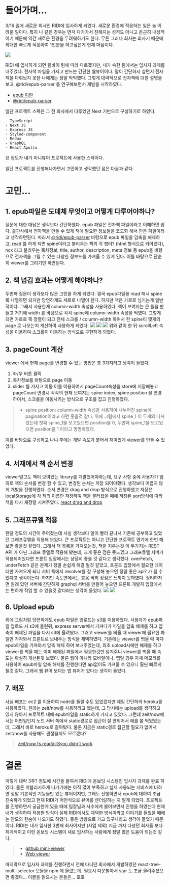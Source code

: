 # 들어가며...
3/16 일에 새로운 회사인 RIDI에 입사하게 되었다.
새로운 환경에 적응하는 일은 늘 어려운 일이다. 특히 나 같은 경우는 먼저 다가가서 친해지는 성격도 아니고 은근히 내성적이기 때문에 약간 새로운 환경을 두려워하기도 한다.
무튼 그러나 회사는 회사기 때문에 최대한 빠르게 적응하여 1인분을 하고싶은게 현재 마음이다.

![](https://images.velog.io/images/eomttt/post/0570a6eb-31f2-4c63-a951-b8fe3662737b/ridi_logo.png)

RIDI 에 입사하게 되면 팀바이 팀에 따라 다르겠지만, 내가 속한 팀에서는 입사자 과제를 내주었다. 전자책 파일을 가지고 만드는 간단한 웹뷰어이다.
말이 간단하지 살면서 전자책을 다뤄보지 못한 나에게는 정말 막막했다.
그렇게 대략적으로 전자책에 대한 설명을 보고, @ridi/epub-parser 를 연구해보면서 개발을 시작하였다.

- [epub 이란](http://www.tta.or.kr/data/androReport/ttaJnal/136-6.pdf)
- [@ridi/epub-parser](https://github.com/ridi/content-parser/tree/master/packages/epub-parser)

일단 프로젝트 스펙은 그 전 회사에서 다루었던 Next 기반으로 구성하기로 하였다.
```
- TypeScript
- Next JS
- Express JS
- Styled-component
- Redux
- GraphQL
- React Apollo
```
요 정도가 내가 미니뷰어 프로젝트에 사용한 스펙이다.

일단 프로젝트를 진행해나가면서 고민하고 생각했던 점은 다음과 같다.

# 고민...

## **1. epub파일은 도데체 무엇이고 어떻게 다루어야하나?**
질문에 대한 대답은 생각보다 간단하였다. epub 파일은 전자책 파일이라고 이해하면 쉽다. 출판사에서 전자책을 만들 수 있게 책에 필요한 정보들을 코드화 해서 만든 파일이라고 생각하면된다.
 따라서 [@ridi/epub-parser](https://github.com/ridi/content-parser/tree/master/packages/epub-parser) 바탕으로 epub 파일을 압축을 해제하고, read 를 하게 되면 spine이라고 불리우는 책의 각 챕터? (html 형식으로 되어있다), ncx 라고 불리우는 목차정보, title, author, description, meta 정보 등 epub을 바탕으로 전자책을 그릴 수 있는 다양한 정보드를 가져올 수 있게 된다. 이를 바탕으로 단순히 viewer를 그리기만 하면된다.


## **2. 책 넘김 효과는 어떻게 해야하나?**
두번째 질문이 생각보다 많은 고민을 하게 되었다. 결국 epub파일을 read 해서 spine 쭉 나열하면 되지만 당연하게도 세로로 나열이 된다. 하지만 책은 가로로 넘기는게 일반적이다.
그래서 사용한게 column-width 속성을 사용하였다. 책이 보여지는 큰 틀을 만들고 거기에 width 를 바탕으로 각각 spine에 column-width 속성을 먹였다. 그렇게 되면 가로로 쭉 정렬이 되고 전체 스크롤 / column-width 하여서 한 spine이 몇개의 page 로 나오는지 계산하여 사용하게 되었다.
![](https://images.velog.io/images/eomttt/post/012efc1a-c963-4ff5-ab86-ef4066056825/paging-1.png)
![](https://images.velog.io/images/eomttt/post/123ed285-7727-4d74-bf09-0048ef2c9e14/paging-2.png)
![](https://images.velog.io/images/eomttt/post/b186c585-5f3a-4f94-bfa4-b70a487b5d1c/paging-3.png)
위와 같이 한 뒤 scrollLeft 속성을 이용하여 스크롤이 이동하는 방식으로 구현하게 되었다.

## **3. pageCount 계산**
viewer 에서 현재 page를 변경할 수 있는 방법은 총 3가지라고 생각이 들었다.
1. 좌/우 버튼 클릭
2. 목차정보를 바탕으로 page 이동
3. slider 를 가지고 이동
이를 이용하여서 pageCount속성을 store에 저장해놓고 pageCount 변경시 각각의 현재 보여지는 spine index, spine position 을 변경하여서, 스크롤을 이동시키는 방식으로 구조를 잡고 진행하였다.
>* spine position: column-width 속성을 사용하여 나누어진 spine에 pagination이라고 하면 좋을것 같다. 위에 그림에서 spine_1 이 두개의 나뉘었는데 첫째 spine_1을 보고있으면 position을 0, 두번째 spine_1을 보고있으면 position을 1 이라고 명명하였다.

이를 바탕으로 구성하고 나니 후에는 개발 속도가 붙어서 재미있게 viewer를 만들 수 있었다. 

## **4. 서재에서 책 순서 변경**
viewer말고도 책이 모여있는 library를 개발했어야하는데, 요구 사항 중에 사용자가 임의로 책의 순서를 변경 할 수 있고, 변경된 순서는 저장 되어야했다. 생각보다 어렵지 않게 개발을 진행하였다. 순서 변경은 drag and drop 방식으로 진행하였고 저장은 localStorage에 각 책의 이름만 저장하여 책을 불러왔을 때에 저장된 sort방식에 따라 책을 다시 재정렬 시켜주었다.
[react drag and drop](https://medium.com/free-code-camp/how-to-make-and-test-your-own-react-drag-and-drop-list-with-0-dependencies-6fb461603780)

## **5. 그래프큐엘 적용**
한달 정도의 시간이 주어졌는데 사실 생각보다 일이 빨리 끝나서 기존에 공부하고 있었던 그래프큐엘을 적용해 보았다. 큰 프로젝트는 아니고 간단한 프로젝트 였기에 한번 해보면 좋을것 같았다.
그래서 책 목록을 가져오는것, 책을 지우는것 이 두가지는 REST API 가 아닌 그래프 큐엘로 적용해 봤는데, 크게 좋은 점은 못느꼈고 그래프큐엘 서버가 적용되어있다면 프론트 입장에서는 상당히 좋을 것 같다고 생각했다. overFetch, underFetch 같은 문제가 정말 손쉽게 해결 될것 같았고, 프론트 입장에서 필요한 데이터만 가져오게 되니 서버 쪽에서 resolver를 잘 구성해 놓으면 정말 좋은 api? 가 될 수 있다고 생각이든다. 하지만 속도면에서는 흐음 딱히 장점은 느끼지 못하였다. 정리하자면 원래 있던 서버에 간단하게 graphql 서버를 만들어 놓으면 프론트 개발자 입장에서는 편하게 작업 할 수 있을것 같다라는 생각이 들었다.
![](https://images.velog.io/images/eomttt/post/62b6034d-313e-4a6e-987a-e6edd80eba43/library-1.png)
![](https://images.velog.io/images/eomttt/post/2d255039-96af-4986-8fa7-d4217bdaec39/library-2.png)

## **6. Upload epub**
위에 그림처럼 당연하게도 epub 파일은 업로드는 s3를 이용하였다. 사용자가 epub파일 업로드 시 s3에 올린뒤, express server에서 가져다가 파일을 압축 해제를 하고 압축이 해제된 파일을 다시 s3에 올려놨다. 그러고 viewer를 띄울 때 viewer에 필요한 파일만 가져와서 프론트로 보내주는 방식을 채택하였다. 기존에는 viewer를 띄울 때 마다 epub파일을 가져와서 압축 해제 하여 보내주었는데, 최초 upload시에만 해제를 하고 viewer를 띄울 때는 이미 해제된 파일에서 필요한것만 넘겨주니 viewer를 띄울 때 속도는 확실히 개선된듯 보였다.
물론 웹이 아니라 모바일이나, 앱일 경우 자체 메모리를 사용하여 epub파일 압축 해제를 진행한다면 api없이도 가져올 수 있으니 훨씬 빠르게 될것 같다. 그래서 웹 뷰어 보다는 앱 뷰어가 있다는 생각이 들었다.

## **7. 배포**
사실 배포는 ec2 를 이용하여 node를 돌릴 수도 있었겠지만 제일 간단하게 heroku를 사용하였다. 원래는 zeit/now를 사용하려고 했는데, 그 당시에는 upload를 생각하고 있지 않아서 프로젝트 내에 epub파일을 static하게 가지고 있었다. 그런데 zeit/now에서는 어떤일인지 노드 서버 쪽에서 static경로로 접근이 잘 안되어서 애를 쫌 먹었었는데, 그래서 바로 heroku로 갈아탔다. 물론 지금은 static경로 접근할 필요가 없어서 zeit/now를 사용해도 괜찮을지도 모르겠다?
>[zeit/now fs.readdirSync didn't work](https://spectrum.chat/zeit/now/fs-readdirsync-dirname-didnt-work~14039a98-56f4-4cd7-8c1a-4e2b2e37008e)

# 결론

이렇게 대략 3주? 정도에 시간을 들여서 RIDI에 온보딩 시스템인 입사자 과제를 완료 하였다. 물론 퍼블리시하게 나가기에는 아직 많이 부족하고 실제 사용되는 서비스에 비하면 정말 기본적인 기능들만 있는 뷰어이지만, 그래도 진행하면서 epub에 대하여 조금 친숙하게 되었고 현재 RIDI가 어떤식으로 뷰어를 렌더링하는 지 알게 되었다. 프로젝트를 진행하면서 궁금한게 있을 때에 팀장님과 사수에게 물어보면서 진행을 하였는데 현재 내가 생각하여 적용한 방식이 실제 RIDI에서도 채택한 방식이라고 이야기를 들었을 때에는 안도의 한숨이 나오기도 하였다. 좋은 방향으로 가고 있구나라고 생각이 들었기 때문이다.
RIDI는 내가 입사한 3번째 회사이지만 (사업 제외) 지금 까지 다녔던 회사들 보다 체계적이고 이런 온보딩 시스템이 새로 입사하는 사람에게 정말 많은 도움이 되는것 같다.

> - [github mini-viewer](https://github.com/eomttt/mini-viewer)
> - [Web viewer](https://mini-viewer.herokuapp.com/)

마지막으로 입사자 과제를 진행하면서 전에 다니던 회사에서 개발하였던 react-tree-multi-selector 모듈을 npm 에 올렸는데, 필요시 다운받아서 star 도 조금 올려주셨으면 좋겠다... 이글을 읽으시는 분들은... 호호